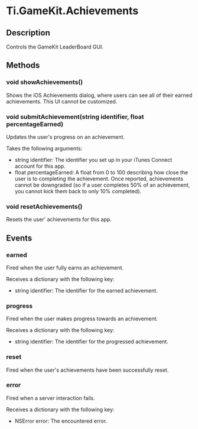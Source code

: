 # Ti.GameKit.Achievements

## Description
Controls the GameKit LeaderBoard GUI.

## Methods

### void showAchievements()
Shows the iOS Achievements dialog, where users can see all of their earned achievements. This UI cannot be customized.

### void submitAchievement(string identifier, float percentageEarned)
Updates the user's progress on an achievement.

Takes the following arguments:

* string identifier: The identifier you set up in your iTunes Connect account for this app.
* float percentageEarned: A float from 0 to 100 describing how close the user is to completing the achievement. Once reported, achievements cannot be downgraded (so if a user completes 50% of an achievement, you cannot kick them back to only 10% completed).

### void resetAchievements()
Resets the user' achievements for this app.

## Events

### earned
Fired when the user fully earns an achievement.

Receives a dictionary with the following key:

* string identifier: The identifier for the earned achievement.

### progress
Fired when the user makes progress towards an achievement.
                                                          
Receives a dictionary with the following key:

* string identifier: The identifier for the progressed achievement.

### reset
Fired when the user's achievements have been successfully reset.

### error
Fired when a server interaction fails.
                                                                                                                  
Receives a dictionary with the following key:

* NSError error: The encountered error.